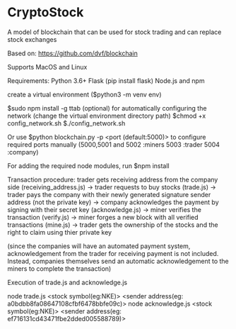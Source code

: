# CryptoStock
A model of blockchain that can be used for stock trading and can replace stock exchanges

Based on: https://github.com/dvf/blockchain

Supports MacOS and Linux

Requirements:
Python 3.6+
Flask (pip install flask)
Node.js and npm

create a virtual environment ($python3 -m venv env)

$sudo npm install -g ttab (optional) for automatically configuring the network (change the virtual environment directory path)
$chmod +x config_network.sh
$./config_network.sh 

Or use $python blockchain.py -p <port (default:5000)> to configure required ports manually
(5000,5001 and 5002 :miners
5003 :trader
5004 :company)

For adding the required node modules, run $npm install 

Transaction procedure: trader gets receiving address from the company side (receiving_address.js) -> trader requests to buy stocks (trade.js) -> trader pays the company with their newly generated signature sender address (not the private key) -> company acknowledges the payment by signing with their secret key (acknowledge.js) -> miner verifies the transaction (verify.js) -> miner forges a new block with all verified transactions (mine.js) -> trader gets the ownership of the stocks and the right to claim using thier private key 

(since the companies will have an automated payment system, acknowledgement from the trader for receiving payment is not included. Instead, companies themselves send an automatic acknowledgement to the miners to complete the transaction)

Execution of trade.js and acknowledge.js

node trade.js <amount> <stock symbol(eg:NKE)> <sender address(eg: a0bdbb8fa08647108cfbf6478bbfe09c)>
node acknowledge.js <stock symbol(eg:NKE)> <sender address(eg: ef716131cd43471fbe2dded005588789)>
